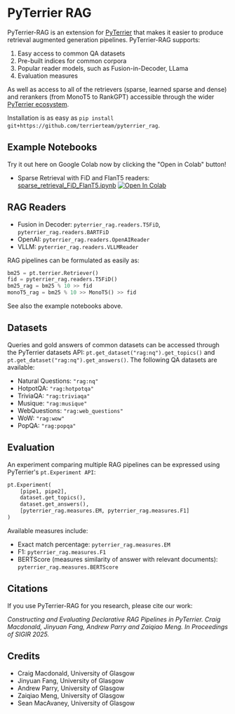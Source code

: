 # PyTerrier RAG

PyTerrier-RAG is an extension for [PyTerrier](https://github.com/terrier-org/pyterrier) that makes it easier to produce retrieval augmented generation pipelines. PyTerrier-RAG supports:
1. Easy access to common QA datasets
2. Pre-built indices for common corpora
3. Popular reader models, such as Fusion-in-Decoder, LLama
4. Evaluation measures

As well as access to all of the retrievers (sparse, learned sparse and dense) and rerankers (from MonoT5 to RankGPT) accessible through the wider [PyTerrier ecosystem](https://pyterrier.readthedocs.io/en/latest/).

Installation is as easy as `pip install git+https://github.com/terrierteam/pyterrier_rag`.

## Example Notebooks
Try it out here on Google Colab now by clicking the "Open in Colab" button!
- Sparse Retrieval with FiD and FlanT5 readers: [sparse_retrieval_FiD_FlanT5.ipynb](https://github.com/terrierteam/pyterrier_rag/blob/stable/examples/nq/sparse_retrieval_FiD_FlanT5.ipynb) [![Open In Colab](https://colab.research.google.com/assets/colab-badge.svg)](https://colab.research.google.com/github/terrierteam/pyterrier_rag/blob/stable/examples/nq/sparse_retrieval_FiD_FlanT5.ipynb)

## RAG Readers

 - Fusion in Decoder: `pyterrier_rag.readers.T5FiD`, `pyterrier_rag.readers.BARTFiD`
 - OpenAI: `pyterrier_rag.readers.OpenAIReader`
 - VLLM: `pyterrier_rag.readers.VLLMReader`

RAG pipelines can be formulated as easily as:

```python
bm25 = pt.terrier.Retriever()
fid = pyterrier_rag.readers.T5FiD()
bm25_rag = bm25 % 10 >> fid 
monoT5_rag = bm25 % 10 >> MonoT5() >> fid 
```

See also the example notebooks above.

## Datasets

Queries and gold answers of common datasets can be accessed through the PyTerrier datasets API: `pt.get_dataset("rag:nq").get_topics()` and `pt.get_dataset("rag:nq").get_answers()`. The following QA datasets are available:

 - Natural Questions: `"rag:nq"`
 - HotpotQA: `"rag:hotpotqa"`
 - TriviaQA: `"rag:triviaqa"`
 - Musique: `"rag:musique"`
 - WebQuestions: `"rag:web_questions"`
 - WoW: `"rag:wow"`
 - PopQA: `"rag:popqa"`

## Evaluation

An experiment comparing multiple RAG pipelines can be expressed using PyTerrier's `pt.Experiment API`:
```python
pt.Experiment(
    [pipe1, pipe2],
    dataset.get_topics(),
    dataset.get_answers(),
    [pyterrier_rag.measures.EM, pyterrier_rag.measures.F1]
)
```

Available measures include:
 - Exact match percentage: `pyterrier_rag.measures.EM`
 - F1: `pyterrier_rag.measures.F1`
 - BERTScore (measures similarity of answer with relevant documents): `pyterrier_rag.measures.BERTScore`

## Citations

If you use PyTerrier-RAG for you research, please cite our work:

_Constructing and Evaluating Declarative RAG Pipelines in PyTerrier. Craig Macdonald, Jinyuan Fang, Andrew Parry and Zaiqiao Meng. In Proceedings of SIGIR 2025._


## Credits
 - Craig Macdonald, University of Glasgow
 - Jinyuan Fang, University of Glasgow
 - Andrew Parry, University of Glasgow
 - Zaiqiao Meng, University of Glasgow
 - Sean MacAvaney, University of Glasgow
